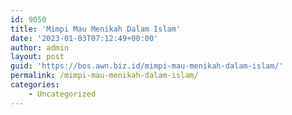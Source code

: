 ```yaml
---
id: 9050
title: 'Mimpi Mau Menikah Dalam Islam'
date: '2023-01-03T07:12:49+00:00'
author: admin
layout: post
guid: 'https://bos.awn.biz.id/mimpi-mau-menikah-dalam-islam/'
permalink: /mimpi-mau-menikah-dalam-islam/
categories:
    - Uncategorized
---
```


